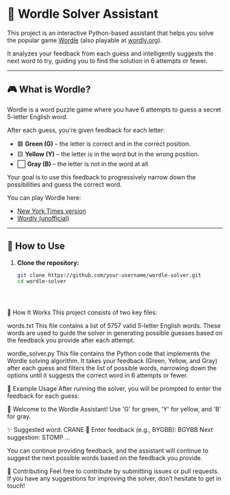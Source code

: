 # 🧠 Wordle Solver Assistant

This project is an interactive Python-based assistant that helps you solve the popular game [Wordle](https://www.nytimes.com/games/wordle/index.html) (also playable at [wordly.org](https://wordly.org/)).

It analyzes your feedback from each guess and intelligently suggests the next word to try, guiding you to find the solution in 6 attempts or fewer.

---

## 🎮 What is Wordle?

Wordle is a word puzzle game where you have 6 attempts to guess a secret 5-letter English word.

After each guess, you're given feedback for each letter:
- 🟩 **Green (G)** – the letter is correct and in the correct position.
- 🟨 **Yellow (Y)** – the letter is in the word but in the wrong position.
- ⬜ **Gray (B)** – the letter is not in the word at all.

Your goal is to use this feedback to progressively narrow down the possibilities and guess the correct word.

You can play Wordle here:
- [New York Times version](https://www.nytimes.com/games/wordle/index.html)
- [Wordly (unofficial)](https://wordly.org/)

---

## 🚀 How to Use

1. **Clone the repository:**
   ```bash
   git clone https://github.com/your-username/wordle-solver.git
   cd wordle-solver





📝 How It Works
This project consists of two key files:

words.txt
This file contains a list of 5757 valid 5-letter English words. These words are used to guide the solver in generating possible guesses based on the feedback you provide after each attempt.

wordle_solver.py
This file contains the Python code that implements the Wordle solving algorithm. It takes your feedback (Green, Yellow, and Gray) after each guess and filters the list of possible words, narrowing down the options until it suggests the correct word in 6 attempts or fewer.


🧩 Example Usage
After running the solver, you will be prompted to enter the feedback for each guess:

👋 Welcome to the Wordle Assistant!
Use 'G' for green, 'Y' for yellow, and 'B' for gray.

✨ Suggested word: CRANE
🧩 Enter feedback (e.g., BYGBB): BGYBB
Next suggestion: STOMP
...

You can continue providing feedback, and the assistant will continue to suggest the next possible words based on the feedback you provide.


🤝 Contributing
Feel free to contribute by submitting issues or pull requests. If you have any suggestions for improving the solver, don’t hesitate to get in touch!
